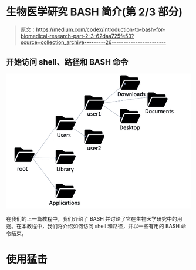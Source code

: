 # 生物医学研究 BASH 简介(第 2/3 部分)

> 原文：<https://medium.com/codex/introduction-to-bash-for-biomedical-research-part-2-3-62daa725fe53?source=collection_archive---------26----------------------->

## 开始访问 shell、路径和 BASH 命令

![](img/abf704460ca243e0856383394c71dc45.png)

在我们的上一篇教程中，我们介绍了 BASH 并讨论了它在生物医学研究中的用途。在本教程中，我们将介绍如何访问 shell 和路径，并以一些有用的 BASH 命令结束。

# **使用猛击**